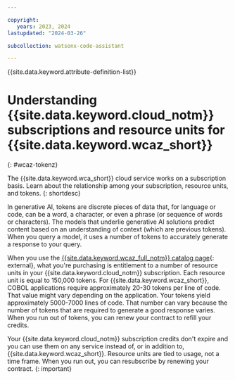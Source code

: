 ```yaml
---

copyright:
   years: 2023, 2024
lastupdated: "2024-03-26"

subcollection: watsonx-code-assistant

---
```


{{site.data.keyword.attribute-definition-list}}

# Understanding {{site.data.keyword.cloud_notm}} subscriptions and resource units for {{site.data.keyword.wcaz_short}}
{: #wcaz-tokenz}

The {{site.data.keyword.wca_short}} cloud service works on a subscription basis. Learn about the relationship among your subscription, resource units, and tokens.
{: shortdesc}

In generative AI, tokens are discrete pieces of data that, for language or code, can be a word, a character, or even a phrase (or sequence of words or characters). The models that underlie generative AI solutions predict content based on an understanding of context (which are previous tokens). When you query a model, it uses a number of tokens to accurately generate a response to your query.

When you use the [{{site.data.keyword.wcaz_full_notm}} catalog page](https://cloud.ibm.com/catalog/services/ibm-watsonx-code-assistant){: external}, what you're purchasing is entitlement to a number of resource units in your {{site.data.keyword.cloud_notm}} subscription. Each resource unit is equal to 150,000 tokens. For {{site.data.keyword.wcaz_short}}, COBOL applications require approximately 20-30 tokens per line of code. That value might vary depending on the application. Your tokens yield approximately 5000-7000 lines of code. That number can vary because the number of tokens that are required to generate a good response varies. When you run out of tokens, you can renew your contract to refill your credits.

Your {{site.data.keyword.cloud_notm}} subscription credits don't expire and you can use them on any service instead of, or in addition to, {{site.data.keyword.wcaz_short}}. Resource units are tied to usage, not a time frame. When you run out, you can resubscribe by renewing your contract.
{: important}
